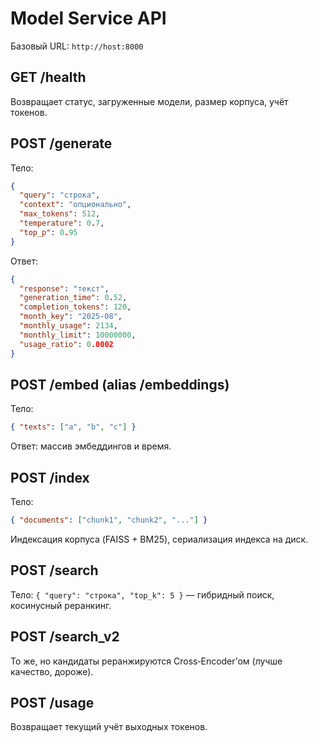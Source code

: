 # Model Service API

Базовый URL: `http://host:8000`

## GET /health
Возвращает статус, загруженные модели, размер корпуса, учёт токенов.

## POST /generate
Тело:
```json
{
  "query": "строка",
  "context": "опционально",
  "max_tokens": 512,
  "temperature": 0.7,
  "top_p": 0.95
}
```
Ответ:
```json
{
  "response": "текст",
  "generation_time": 0.52,
  "completion_tokens": 120,
  "month_key": "2025-08",
  "monthly_usage": 2134,
  "monthly_limit": 10000000,
  "usage_ratio": 0.0002
}
```

## POST /embed (alias /embeddings)
Тело:
```json
{ "texts": ["a", "b", "c"] }
```
Ответ: массив эмбеддингов и время.

## POST /index
Тело:
```json
{ "documents": ["chunk1", "chunk2", "..."] }
```
Индексация корпуса (FAISS + BM25), сериализация индекса на диск.

## POST /search
Тело: `{ "query": "строка", "top_k": 5 }` — гибридный поиск, косинусный реранкинг.

## POST /search_v2
То же, но кандидаты реранжируются Cross‑Encoder’ом (лучше качество, дороже).

## POST /usage
Возвращает текущий учёт выходных токенов. 